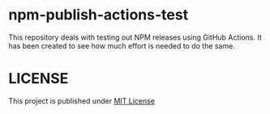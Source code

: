 # npm-publish-actions-test

This repository deals with testing out NPM releases using GitHub Actions. It has been created to see how much effort is needed to do the same.

# LICENSE

This project is published under [MIT License](./LICENSE)